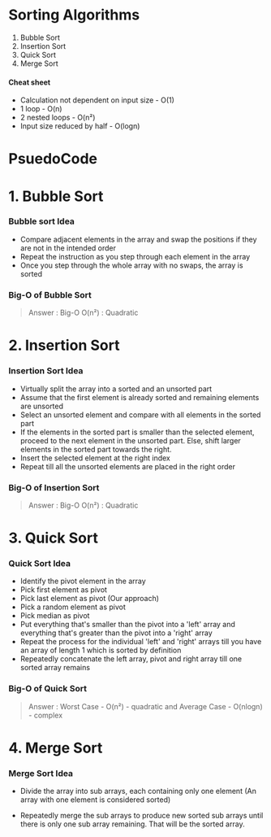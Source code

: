 # Sorting Algorithms

1. Bubble Sort
2. Insertion Sort
3. Quick Sort
4. Merge Sort

#### Cheat sheet 

- Calculation not dependent on input size - O(1)
- 1 loop - O(n)
- 2 nested loops - O(n²)
- Input size reduced by half - O(logn)

# PsuedoCode

# 1. Bubble Sort

### Bubble sort Idea

- Compare adjacent elements in the array and swap the positions if they are not in the intended order
- Repeat the instruction as you step through each element in the array
- Once you step through the whole array with no swaps, the array is sorted

### Big-O of Bubble Sort

> Answer : Big-O O(n²) : Quadratic

# 2. Insertion Sort

### Insertion Sort Idea

- Virtually split the array into a sorted and an unsorted part
- Assume that the first element is already sorted and remaining elements are unsorted
- Select an unsorted element and compare with all elements in the sorted part
- If the elements in the sorted part is smaller than the selected element, proceed to the next element in the unsorted part. Else, shift larger elements in the sorted part towards the right.
- Insert the selected element at the right index
- Repeat till all the unsorted elements are placed in the right order

### Big-O of Insertion Sort

> Answer : Big-O O(n²) : Quadratic

# 3. Quick Sort

### Quick Sort Idea

- Identify the pivot element in the array
- Pick first element as pivot
- Pick last element as pivot (Our approach)
- Pick a random element as pivot
- Pick median as pivot
- Put everything that's smaller than the pivot into a 'left' array and everything that's greater than the pivot into a 'right' array
- Repeat the process for the individual 'left' and 'right' arrays till you have an array of length 1 which is sorted by definition
- Repeatedly concatenate the left array, pivot and right array till one sorted array remains

### Big-O of Quick Sort

> Answer : Worst Case - O(n²) - quadratic and Average Case - O(nlogn) - complex

# 4. Merge Sort

### Merge Sort Idea

- Divide the array into sub arrays, each containing only one element (An array with one element is considered sorted)

- Repeatedly merge the sub arrays to produce new sorted sub arrays until there is only one sub array remaining. That will be the sorted array.